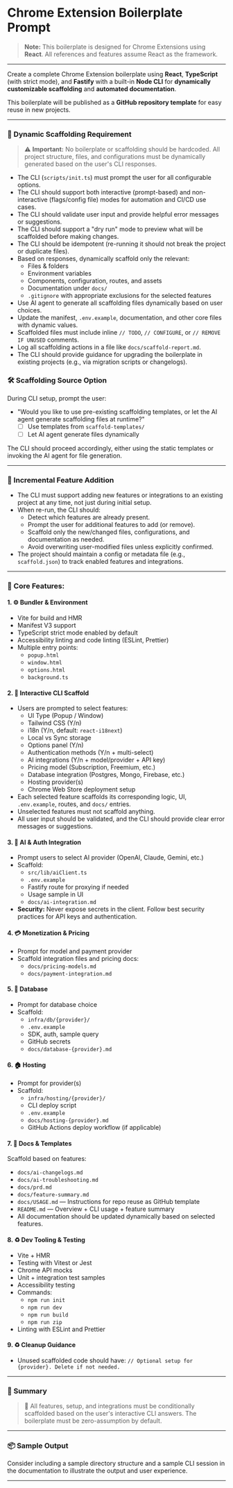 # Chrome Extension Boilerplate Prompt

> **Note:** This boilerplate is designed for Chrome Extensions using **React**. All references and features assume React as the framework.

---

Create a complete Chrome Extension boilerplate using **React**, **TypeScript** (with strict mode), and **Fastify** with a built-in **Node CLI** for **dynamically customizable scaffolding** and **automated documentation**.

This boilerplate will be published as a **GitHub repository template** for easy reuse in new projects.

---

### 📌 Dynamic Scaffolding Requirement

> ⚠️ **Important:** No boilerplate or scaffolding should be hardcoded. All project structure, files, and configurations must be dynamically generated based on the user's CLI responses.

- The CLI (`scripts/init.ts`) must prompt the user for all configurable options.
- The CLI should support both interactive (prompt-based) and non-interactive (flags/config file) modes for automation and CI/CD use cases.
- The CLI should validate user input and provide helpful error messages or suggestions.
- The CLI should support a "dry run" mode to preview what will be scaffolded before making changes.
- The CLI should be idempotent (re-running it should not break the project or duplicate files).
- Based on responses, dynamically scaffold only the relevant:
  - Files & folders
  - Environment variables
  - Components, configuration, routes, and assets
  - Documentation under `docs/`
  - `.gitignore` with appropriate exclusions for the selected features
- Use AI agent to generate all scaffolding files dynamically based on user choices.
- Update the manifest, `.env.example`, documentation, and other core files with dynamic values.
- Scaffolded files must include inline `// TODO`, `// CONFIGURE`, or `// REMOVE IF UNUSED` comments.
- Log all scaffolding actions in a file like `docs/scaffold-report.md`.
- The CLI should provide guidance for upgrading the boilerplate in existing projects (e.g., via migration scripts or changelogs).

### 🛠️ Scaffolding Source Option

During CLI setup, prompt the user:

- "Would you like to use pre-existing scaffolding templates, or let the AI agent generate scaffolding files at runtime?"
  - [ ] Use templates from `scaffold-templates/`
  - [ ] Let AI agent generate files dynamically

The CLI should proceed accordingly, either using the static templates or invoking the AI agent for file generation.

---

### 🔄 Incremental Feature Addition

- The CLI must support adding new features or integrations to an existing project at any time, not just during initial setup.
- When re-run, the CLI should:
  - Detect which features are already present.
  - Prompt the user for additional features to add (or remove).
  - Scaffold only the new/changed files, configurations, and documentation as needed.
  - Avoid overwriting user-modified files unless explicitly confirmed.
- The project should maintain a config or metadata file (e.g., `scaffold.json`) to track enabled features and integrations.

---

### 📆 Core Features:

#### 1. ⚙️ Bundler & Environment

- Vite for build and HMR
- Manifest V3 support
- TypeScript strict mode enabled by default
- Accessibility linting and code linting (ESLint, Prettier)
- Multiple entry points:
  - `popup.html`
  - `window.html`
  - `options.html`
  - `background.ts`

#### 2. 🪪 Interactive CLI Scaffold

- Users are prompted to select features:
  - UI Type (Popup / Window)
  - Tailwind CSS (Y/n)
  - i18n (Y/n, default: `react-i18next`)
  - Local vs Sync storage
  - Options panel (Y/n)
  - Authentication methods (Y/n + multi-select)
  - AI integrations (Y/n + model/provider + API key)
  - Pricing model (Subscription, Freemium, etc.)
  - Database integration (Postgres, Mongo, Firebase, etc.)
  - Hosting provider(s)
  - Chrome Web Store deployment setup
- Each selected feature scaffolds its corresponding logic, UI, `.env.example`, routes, and `docs/` entries.
- Unselected features must not scaffold anything.
- All user input should be validated, and the CLI should provide clear error messages or suggestions.

#### 3. 🔐 AI & Auth Integration

- Prompt users to select AI provider (OpenAI, Claude, Gemini, etc.)
- Scaffold:
  - `src/lib/aiClient.ts`
  - `.env.example`
  - Fastify route for proxying if needed
  - Usage sample in UI
  - `docs/ai-integration.md`
- **Security:** Never expose secrets in the client. Follow best security practices for API keys and authentication.

#### 4. 💳 Monetization & Pricing

- Prompt for model and payment provider
- Scaffold integration files and pricing docs:
  - `docs/pricing-models.md`
  - `docs/payment-integration.md`

#### 5. 📅 Database

- Prompt for database choice
- Scaffold:
  - `infra/db/{provider}/`
  - `.env.example`
  - SDK, auth, sample query
  - GitHub secrets
  - `docs/database-{provider}.md`

#### 6. 🏠 Hosting

- Prompt for provider(s)
- Scaffold:
  - `infra/hosting/{provider}/`
  - CLI deploy script
  - `.env.example`
  - `docs/hosting-{provider}.md`
  - GitHub Actions deploy workflow (if applicable)

#### 7. 📑 Docs & Templates

Scaffold based on features:

- `docs/ai-changelogs.md`
- `docs/ai-troubleshooting.md`
- `docs/prd.md`
- `docs/feature-summary.md`
- `docs/USAGE.md` — Instructions for repo reuse as GitHub template
- `README.md` — Overview + CLI usage + feature summary
- All documentation should be updated dynamically based on selected features.

#### 8. ♻️ Dev Tooling & Testing

- Vite + HMR
- Testing with Vitest or Jest
- Chrome API mocks
- Unit + integration test samples
- Accessibility testing
- Commands:
  - `npm run init`
  - `npm run dev`
  - `npm run build`
  - `npm run zip`
- Linting with ESLint and Prettier

#### 9. ♻️ Cleanup Guidance

- Unused scaffolded code should have:
  `// Optional setup for {provider}. Delete if not needed.`

---

### 🏁 Summary

> 📓 All features, setup, and integrations must be conditionally scaffolded based on the user's interactive CLI answers. The boilerplate must be zero-assumption by default.

---

### 📦 Sample Output

Consider including a sample directory structure and a sample CLI session in the documentation to illustrate the output and user experience.

---
